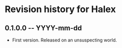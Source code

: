 # Revision history for Halex

## 0.1.0.0 -- YYYY-mm-dd

* First version. Released on an unsuspecting world.
